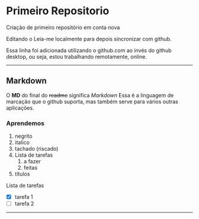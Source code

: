 # Primeiro Repositorio
 Criação de primeiro repositório em conta nova

Editando o Leia-me localmente para depois sincronizar com github.

Essa linha foi adicionada utilizando o github.com ao invés do github desktop, ou seja, estou trabalhando remotamente, online.

---

## Markdown
O **MD** do final do ~~readme~~ significa _Markdown_
Essa é a linguagem de marcação que o github suporta, mas também serve para vários outras aplicações.

### Aprendemos
1. negrito
1. italico
1. tachado (riscado)
2. Lista de tarefas
   1. a fazer
   1. feitas
1. títulos

Lista de tarefas
- [x] tarefa 1
- [ ] tarefa 2

---
